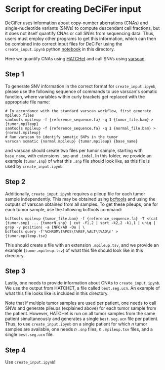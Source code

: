 # Script for creating DeCiFer input

DeCiFer uses information about copy-number aberrations (CNAs) and single-nucleotide variants (SNVs) to compute descendant cell fractions, but it does not itself quantify CNAs or call SNVs from sequencing data. Thus, users must employ other programs to get this information, which can then be combined into correct input files for DeCiFer using the `create_input.ipynb` python [notebook](./create_input.ipynb) in this directory.

Here we quantify CNAs using [HATCHet](https://github.com/raphael-group/hatchet) and call SNVs using [varscan](http://varscan.sourceforge.net/).

## Step 1

To generate SNV information in the correct format for `create_input.ipynb`, please use the following sequence of commands to use varscan's somatic function, where variables within curly brackets get replaced with the appropriate file name:
```
# In accordance with the standard varscan workflow, first generate mpileup files
samtools mpileup -f {reference_sequence.fa} -q 1 {tumor_file.bam} > {tumor.mpileup}
samtools mpileup -f {reference_sequence.fa} -q 1 {normal_file.bam} > {normal.mpileup}
# Run varscan to identify somatic SNPs in the tumor
varscan somatic {normal.mpileup} {tumor.mpileup} {base_name}
```

and varscan should create two files per tumor sample, starting with `base_name`, with extensions `.snp` and `.indel`. In this folder, we provide an example (`tumor.snp`) of what this `.snp` file should look like, as this file is used by `create_input.ipynb`.

## Step 2

Additionally, `create_input.ipynb` requires a pileup file for each tumor sample independently. This may be obtained using [bcftools](http://samtools.github.io/bcftools/bcftools.html) and using the outputs of varscan obtained from all samples. To get these pileups, one for each tumor sample, use the following bcftools command:

```
bcftools mpileup {tumor_file.bam} -f {reference_sequence.fa} -T <(cat  {tumor.snp} ... {tumorN.snp} | cut -f1,2 | sort -k2,2 -k1,1 | uniq | grep -v position) -a INFO/AD -Ou | \
bcftools query -f'%CHROM\t%POS\t%REF,%ALT\t%AD\n' > {tumor.mpileup.tsv} 
```

This should create a file with an extension `.mpileup.tsv`, and we provide an example (`tumor.mpileup.tsv`) of what this file should look like in this directory.

## Step 3

Lastly, one needs to provide information about CNAs to `create_input.ipynb`. We use the output from HATCHET, a file called `best.seg.ucn`. An example of what this file looks like is included in this directory. 

Note that if multiple tumor samples are used per patient, one needs to call SNVs and generate pileups (explained above) for each tumor sample from the patient. However, HATCHet is run on all tumor samples from the same patient simultaneously and generates a single `best.seg.ucn` file per patient. Thus, to use `create_input.ipynb` on a single patient for which *n* tumor samples are available, one needs *n* `.snp` files, *n* `.mpileup.tsv` files, and a single `best.seg.ucn` file.

## Step 4

Use `create_input.ipynb`!
